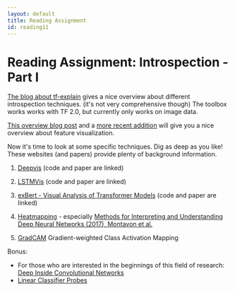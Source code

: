 ```yaml
---
layout: default
title: Reading Assignment
id: reading11
---
```



# Reading Assignment: Introspection - Part I
[The blog about tf-explain](https://www.sicara.ai/blog/2019-08-28-interpretability-deep-learning-tensorflow) gives a nice overview about different introspection techniques. (it's not very comprehensive though)
The toolbox works works with TF 2.0, but currently only works on image data.

[This overview blog post](https://distill.pub/2017/feature-visualization/)
and a [more recent addition](https://distill.pub/2018/building-blocks/) will give you a nice overview about feature visualization.

Now it's time to look at some specific techniques. Dig as deep as you like! These websites (and papers) provide plenty of background information.

1. [Deepvis](http://yosinski.com/deepvis)
	(code and paper are linked)

2. [LSTMVis](http://lstm.seas.harvard.edu/)
	(code and paper are linked)

3. [exBert - Visual Analysis of Transformer Models](https://exbert.net) (code and paper are linked)

4. [Heatmapping](http://heatmapping.org/) - especially [Methods for Interpreting and Understanding Deep Neural Networks (2017), Montavon et al.](https://arxiv.org/abs/1706.07979)

5. [GradCAM](http://gradcam.cloudcv.org/) Gradient-weighted Class Activation Mapping

Bonus:
- For those who are interested in the beginnings of this field of research: [Deep Inside Convolutional Networks](https://arxiv.org/pdf/1312.6034.pdf)
- [Linear Classifier Probes](https://arxiv.org/pdf/1610.01644.pdf)
